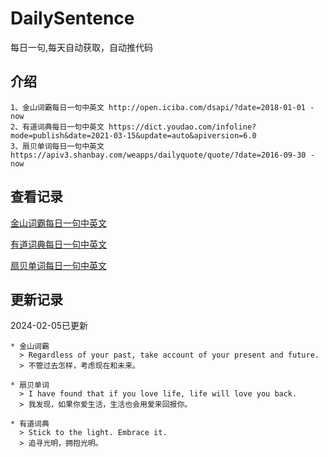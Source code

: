 # DailySentence

每日一句,每天自动获取，自动推代码

## 介绍

```
1、金山词霸每日一句中英文 http://open.iciba.com/dsapi/?date=2018-01-01 - now
2、有道词典每日一句中英文 https://dict.youdao.com/infoline?mode=publish&date=2021-03-15&update=auto&apiversion=6.0
3、扇贝单词每日一句中英文 https://apiv3.shanbay.com/weapps/dailyquote/quote/?date=2016-09-30 - now
```

## 查看记录

[金山词霸每日一句中英文](./data/iciba/)

[有道词典每日一句中英文](./data/youdao/)

[扇贝单词每日一句中英文](./data/shanbay/)

## 更新记录
2024-02-05已更新 
```
* 金山词霸
  > Regardless of your past, take account of your present and future.
  > 不管过去怎样，考虑现在和未来。

* 扇贝单词
  > I have found that if you love life, life will love you back.
  > 我发现，如果你爱生活，生活也会用爱来回报你。

* 有道词典
  > Stick to the light. Embrace it.
  > 追寻光明，拥抱光明。

```
